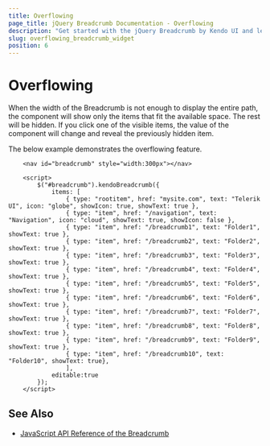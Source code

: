```yaml
---
title: Overflowing
page_title: jQuery Breadcrumb Documentation - Overflowing
description: "Get started with the jQuery Breadcrumb by Kendo UI and learn the overflowing functionality."
slug: overflowing_breadcrumb_widget
position: 6
---
```


# Overflowing

When the width of the Breadcrumb is not enough to display the entire path, the component will show only the items that fit the available space. The rest will be hidden. If you click one of the visible items, the value of the component will change and reveal the previously hidden item.

The below example demonstrates the overflowing feature.

```dojo
    <nav id="breadcrumb" style="width:300px"></nav>

    <script>
        $("#breadcrumb").kendoBreadcrumb({
            items: [
                { type: "rootitem", href: "mysite.com", text: "Telerik UI", icon: "globe", showIcon: true, showText: true },
                { type: "item", href: "/navigation", text: "Navigation", icon: "cloud", showText: true, showIcon: false },
                { type: "item", href: "/breadcrumb1", text: "Folder1", showText: true },
                { type: "item", href: "/breadcrumb2", text: "Folder2", showText: true },
                { type: "item", href: "/breadcrumb3", text: "Folder3", showText: true },
                { type: "item", href: "/breadcrumb4", text: "Folder4", showText: true },
                { type: "item", href: "/breadcrumb5", text: "Folder5", showText: true },
                { type: "item", href: "/breadcrumb6", text: "Folder6", showText: true },
                { type: "item", href: "/breadcrumb7", text: "Folder7", showText: true },
                { type: "item", href: "/breadcrumb8", text: "Folder8", showText: true },
                { type: "item", href: "/breadcrumb9", text: "Folder9", showText: true },
                { type: "item", href: "/breadcrumb10", text: "Folder10", showText: true},
                ],
            editable:true
        });
    </script>
```

## See Also

* [JavaScript API Reference of the Breadcrumb](/api/javascript/ui/breadcrumb)
